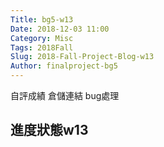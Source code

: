 ```yaml
---
Title: bg5-w13
Date: 2018-12-03 11:00
Category: Misc
Tags: 2018Fall
Slug: 2018-Fall-Project-Blog-w13
Author: finalproject-bg5
---
```


自評成績  倉儲連結  bug處理

<!-- PELICAN_END_SUMMARY -->

進度狀態w13
----






